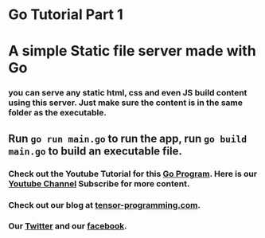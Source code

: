 # Go Tutorial Part 1
# A simple Static file server made with Go

### you can serve any static html, css and even JS build content using this server. Just make sure the content is in the same folder as the executable. 

## Run `go run main.go` to run the app, run `go build main.go` to build an executable file. 

### Check out the Youtube Tutorial for this [Go Program](https://youtu.be/uCR_A-Bphl0).  Here is our [Youtube Channel](https://www.youtube.com/channel/UCYqCZOwHbnPwyjawKfE21wg) Subscribe for more content.

### Check out our blog at [tensor-programming.com](http://tensor-programming.com/).

### Our [Twitter](https://twitter.com/TensorProgram) and our [facebook](https://www.facebook.com/Tensor-Programming-1197847143611799/).
